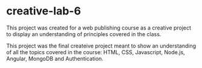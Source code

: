 # creative-lab-6

This project was created for a web publishing course as 
a creative project to display an understanding of principles covered in the class.

This project was the final createive project meant to show an understanding of all
the topics covered in the course: HTML, CSS, Javascript, Node.js, Angular, MongoDB 
and Authentication.
